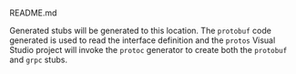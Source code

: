 #
README.md

Generated stubs will be generated to this location. The `protobuf` code generated is used to read the interface definition and the `protos` Visual Studio project will invoke the `protoc` generator to create both the `protobuf` and `grpc` stubs. 
